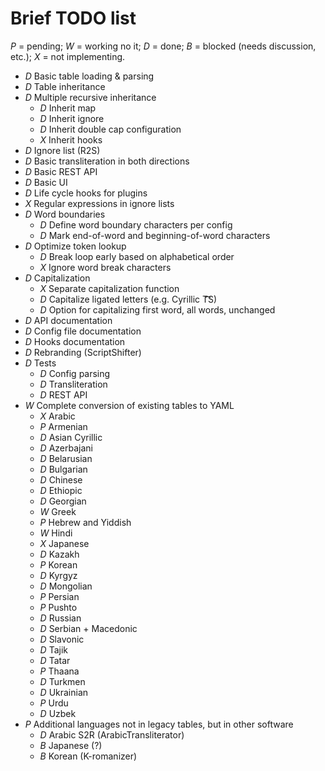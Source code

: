 # Brief TODO list

*P* = pending; *W* = working no it; *D* = done; *B* = blocked (needs
discussion, etc.); *X* = not implementing.

- *D* Basic table loading & parsing
- *D* Table inheritance
- *D* Multiple recursive inheritance
  - *D* Inherit map
  - *D* Inherit ignore
  - *D* Inherit double cap configuration
  - *X* Inherit hooks
- *D* Ignore list (R2S)
- *D* Basic transliteration in both directions
- *D* Basic REST API
- *D* Basic UI
- *D* Life cycle hooks for plugins
- *X* Regular expressions in ignore lists
- *D* Word boundaries
  - *D* Define word boundary characters per config
  - *D* Mark end-of-word and beginning-of-word characters
- *D* Optimize token lookup
  - *D* Break loop early based on alphabetical order
  - *X* Ignore word break characters
- *D* Capitalization
  - *X* Separate capitalization function
  - *D* Capitalize ligated letters (e.g. Cyrillic T͡͡S)
  - *D* Option for capitalizing first word, all words, unchanged
- *D* API documentation
- *D* Config file documentation
- *D* Hooks documentation
- *D* Rebranding (ScriptShifter)
- *D* Tests
  - *D* Config parsing
  - *D* Transliteration
  - *D* REST API
- *W* Complete conversion of existing tables to YAML
  - *X* Arabic
  - *P* Armenian
  - *D* Asian Cyrillic
  - *D* Azerbajani
  - *D* Belarusian
  - *D* Bulgarian
  - *D* Chinese
  - *D* Ethiopic
  - *D* Georgian
  - *W* Greek
  - *P* Hebrew and Yiddish
  - *W* Hindi
  - *X* Japanese
  - *D* Kazakh
  - *P* Korean
  - *D* Kyrgyz
  - *D* Mongolian
  - *P* Persian
  - *P* Pushto
  - *D* Russian
  - *D* Serbian + Macedonic
  - *D* Slavonic
  - *D* Tajik
  - *D* Tatar
  - *P* Thaana
  - *D* Turkmen
  - *D* Ukrainian
  - *P* Urdu
  - *D* Uzbek
- *P* Additional languages not in legacy tables, but in other software
  - *D* Arabic S2R (ArabicTransliterator)
  - *B* Japanese (?)
  - *B* Korean (K-romanizer)
